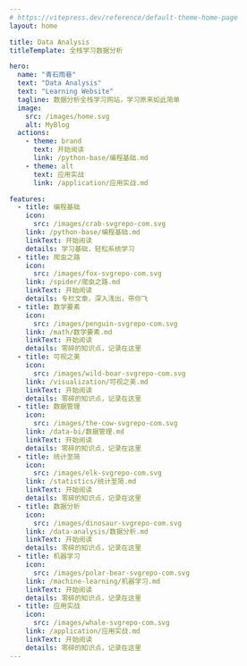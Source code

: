 ```yaml
---
# https://vitepress.dev/reference/default-theme-home-page
layout: home

title: Data Analysis
titleTemplate: 全栈学习数据分析

hero:
  name: "青石雨巷"
  text: "Data Analysis"
  text: "Learning Website"
  tagline: 数据分析全栈学习网站，学习原来如此简单
  image:
    src: /images/home.svg
    alt: MyBlog
  actions:
    - theme: brand
      text: 开始阅读
      link: /python-base/编程基础.md
    - theme: alt
      text: 应用实战
      link: /application/应用实战.md

features:
  - title: 编程基础
    icon:
      src: /images/crab-svgrepo-com.svg
    link: /python-base/编程基础.md
    linkText: 开始阅读
    details: 学习基础，轻松系统学习
  - title: 爬虫之路
    icon:
      src: /images/fox-svgrepo-com.svg
    link: /spider/爬虫之路.md
    linkText: 开始阅读
    details: 专栏文章，深入浅出，带你飞
  - title: 数学要素
    icon:
      src: /images/penguin-svgrepo-com.svg
    link: /math/数学要素.md
    linkText: 开始阅读
    details: 零碎的知识点，记录在这里
  - title: 可视之美
    icon:
      src: /images/wild-boar-svgrepo-com.svg
    link: /visualization/可视之美.md
    linkText: 开始阅读
    details: 零碎的知识点，记录在这里
  - title: 数据管理
    icon:
      src: /images/the-cow-svgrepo-com.svg
    link: /data-bi/数据管理.md
    linkText: 开始阅读
    details: 零碎的知识点，记录在这里
  - title: 统计至简
    icon:
      src: /images/elk-svgrepo-com.svg
    link: /statistics/统计至简.md
    linkText: 开始阅读
    details: 零碎的知识点，记录在这里
  - title: 数据分析
    icon:
      src: /images/dinosaur-svgrepo-com.svg
    link: /data-analysis/数据分析.md
    linkText: 开始阅读
    details: 零碎的知识点，记录在这里
  - title: 机器学习
    icon:
      src: /images/polar-bear-svgrepo-com.svg
    link: /machine-learning/机器学习.md
    linkText: 开始阅读
    details: 零碎的知识点，记录在这里
  - title: 应用实战
    icon:
      src: /images/whale-svgrepo-com.svg
    link: /application/应用实战.md
    linkText: 开始阅读
    details: 零碎的知识点，记录在这里
---
```


